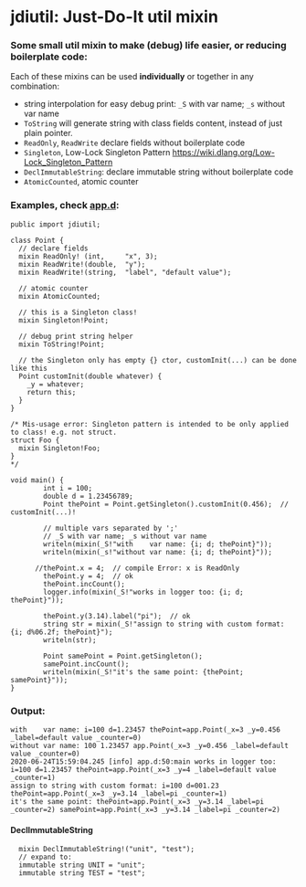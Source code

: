 # jdiutil: Just-Do-It util mixin

### Some small util mixin to make (debug) life easier, or reducing boilerplate code:

Each of these mixins can be used **individually** or together in any combination:

* string interpolation for easy debug print: `_S` with var name; `_s` without var name
* `ToString` will generate string with class fields content, instead of just plain pointer.
* `ReadOnly`, `ReadWrite` declare fields without boilerplate code
* `Singleton`, Low-Lock Singleton Pattern <https://wiki.dlang.org/Low-Lock_Singleton_Pattern>
* `DeclImmutableString`: declare immutable string without boilerplate code
* `AtomicCounted`, atomic counter


### Examples, check [app.d](https://github.com/mingwugmail/jdiutil/blob/master/source/app.d):
```
public import jdiutil;

class Point {
  // declare fields
  mixin ReadOnly! (int,     "x", 3);
  mixin ReadWrite!(double,  "y");
  mixin ReadWrite!(string,  "label", "default value");

  // atomic counter
  mixin AtomicCounted;

  // this is a Singleton class!
  mixin Singleton!Point;

  // debug print string helper
  mixin ToString!Point;

  // the Singleton only has empty {} ctor, customInit(...) can be done like this
  Point customInit(double whatever) {
    _y = whatever;
    return this;
  }
}

/* Mis-usage error: Singleton pattern is intended to be only applied to class! e.g. not struct.
struct Foo {
  mixin Singleton!Foo;
}
*/

void main() {
        int i = 100;
        double d = 1.23456789;
        Point thePoint = Point.getSingleton().customInit(0.456);  // customInit(...)!

        // multiple vars separated by ';'
        // _S with var name; _s without var name
        writeln(mixin(_S!"with    var name: {i; d; thePoint}"));
        writeln(mixin(_s!"without var name: {i; d; thePoint}"));

      //thePoint.x = 4;  // compile Error: x is ReadOnly
        thePoint.y = 4;  // ok
        thePoint.incCount();
        logger.info(mixin(_S!"works in logger too: {i; d; thePoint}"));

        thePoint.y(3.14).label("pi");  // ok
        string str = mixin(_S!"assign to string with custom format: {i; d%06.2f; thePoint}");
        writeln(str);

        Point samePoint = Point.getSingleton();
        samePoint.incCount();
        writeln(mixin(_S!"it's the same point: {thePoint; samePoint}"));
}
```

### Output:
```
with    var name: i=100 d=1.23457 thePoint=app.Point(_x=3 _y=0.456 _label=default value _counter=0)
without var name: 100 1.23457 app.Point(_x=3 _y=0.456 _label=default value _counter=0)
2020-06-24T15:59:04.245 [info] app.d:50:main works in logger too: i=100 d=1.23457 thePoint=app.Point(_x=3 _y=4 _label=default value _counter=1)
assign to string with custom format: i=100 d=001.23 thePoint=app.Point(_x=3 _y=3.14 _label=pi _counter=1)
it's the same point: thePoint=app.Point(_x=3 _y=3.14 _label=pi _counter=2) samePoint=app.Point(_x=3 _y=3.14 _label=pi _counter=2)
```

#### DeclImmutableString
```
  mixin DeclImmutableString!("unit", "test");
  // expand to:
  immutable string UNIT = "unit";
  immutable string TEST = "test";
```
